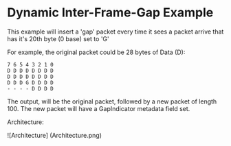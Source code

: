 # Dynamic Inter-Frame-Gap Example

This example will insert a 'gap' packet every time it sees a packet arrive that has it's 20th byte (0 base) set to 'G'



For example, the original packet could be 28 bytes of Data (D):

```
7 6 5 4 3 2 1 0
D D D D D D D D
D D D D D D D D
D D D G D D D D
- - - - D D D D
```

The output, will be the original packet, followed by a new packet of length 100. 
The new packet will have a GapIndicator metadata field set.
 
 
 Architecture:
 
 ![Architecture]
 (Architecture.png)
 
